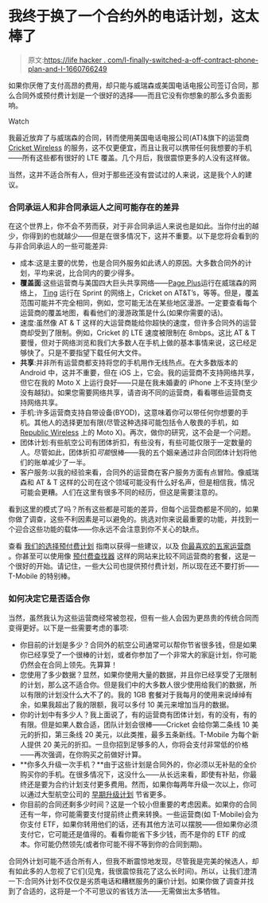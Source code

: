 # 我终于换了一个合约外的电话计划，这太棒了

> 原文:[https://life hacker . com/I-finally-switched-a-off-contract-phone-plan-and-I-1660766249](https://lifehacker.com/i-finally-switched-to-an-off-contract-phone-plan-and-i-1660766249)

如果你厌倦了支付高昂的费用，却只能与威瑞森或美国电话电报公司签订合同，那么合同外或预付费计划是一个很好的选择——而且它没有你想象的那么多负面影响。

Watch

我最近放弃了与威瑞森的合同，转而使用美国电话电报公司(AT)&旗下的运营商 [Cricket Wireless](https://www.cricketwireless.com/) 的服务，这不仅更便宜，而且让我可以携带任何我想要的手机——所有这些都有很好的 LTE 覆盖。几个月后，我很震惊更多的人没有这样做。

当然，这并不适合所有人，但对于那些还没有尝试过的人来说，这是我个人的建议。

### 合同承运人和非合同承运人之间可能存在的差异

在这个世界上，你不会不劳而获，对于非合同承运人来说也是如此。当你付出的越少，你得到的也就越少——但是在很多情况下，这并不重要。以下是您将会看到的与非合同承运人的一些可能差异:

*   成本:这是主要的优势，也是合同外服务如此诱人的原因。大多数合同外的计划，平均来说，比合同内的要少得多。
*   **覆盖面**:这些运营商与美国四大巨头共享网络——[Page Plus](https://www.pagepluscellular.com/)运行在威瑞森的网络上， [Ting](https://ting.com/) 运行在 Sprint 的网络上，Cricket on AT&T’s，等等。但是，覆盖范围可能并不完全相同，例如，您可能无法在某些地区漫游。一定要查看每个运营商的覆盖地图，看看他们的漫游政策是什么(如果你需要的话)。
*   速度:虽然像 AT & T 这样的大运营商能给你超快的速度，但许多合同外的运营商却受到了限制。例如，Cricket 的 LTE 速度被限制在 8mbps。这比 AT & T 要慢，但对于网络浏览和我们大多数人在手机上做的基本事情来说，这已经足够快了。只是不要指望下载任何大文件。
*   **共享**:并非所有运营商都支持将您的手机用作无线热点。在大多数版本的 Android 中，这并不重要，但在 iOS 上，它会。我的运营商不支持网络共享，但它在我的 Moto X 上运行良好——只是在我未婚妻的 iPhone 上不支持(至少没有越狱)。如果您需要网络共享，请咨询不同的运营商，看看哪些运营商支持网络共享。
*   手机:许多运营商支持自带设备(BYOD)，这意味着你可以带任何你想要的手机。其他人的选择更加有限(尽管这种选择可能包括令人敬畏的手机，如 [Republic Wireless](https://republicwireless.com/) 上的 Moto X)。再次，做你的研究，这不会是一个问题。
*   团体计划:有些航空公司有团体折扣，有些没有，有些可能仅限于一定数量的人。尽管如此，团体折扣*可能*很棒——我的五个姻亲通过非合同团体计划将他们的账单减少了一半。
*   客户服务:以我的经验来看，合同外的运营商在客户服务方面有点冒险。像威瑞森和 AT & T 这样的公司在这个领域可能没有什么好名声，但是相信我，情况可能会更糟。人们在这里有很多不同的经历，但这是需要注意的。

看到这里的模式了吗？所有这些都是可能的差异，但每个运营商都是不同的，如果你做了调查，这些不利因素是可以避免的。挑选对你来说最重要的功能，并找到一个迎合这些功能的载体——你永远不会注意到你不关心的缺点。

查看 [我们的选择预付费计划](https://lifehacker.com/how-to-find-the-best-prepaid-plan-and-ditch-your-contra-485042945) 指南以获得一些建议，以及 [你最喜欢的五家运营商](http://lifehacker.com/five-best-pre-paid-cellphone-carriers-1461230147) 。你甚至可以使用像 [预付费查找器](http://www.prepaidfinder.com/) 这样的网站来比较不同运营商的套餐，这是一个很好的开始。请记住，一些大公司也提供预付费计划，所以现在还不要打折——T-Mobile 的特别棒。

### 如何决定它是否适合你

当然，虽然我认为这些运营商经常被忽视，但有一些人会因为更昂贵的传统合同而变得更好。以下是一些需要考虑的事项:

*   你目前的计划是多少？合同外的航空公司通常可以帮你节省很多钱，但是如果你已经享受了一个很棒的计划，或者你参加了一个非常大的家庭计划，你可能仍然会在合同上领先。先算算！
*   您使用了多少数据？显然，如果你使用大量的数据，并且你已经享受了无限制的计划，那么这不适合你。但是我们中的大多数人很少使用给我们的数据，所以有限的计划没什么大不了的。我的 1GB 套餐对于我每月的使用来说绰绰有余，如果我超出了我的限额，我可以多付 10 美元来增加当月的数据。
*   你的计划中有多少人？我上面说了，有的运营商有团体计划，有的没有，有的有限。但是如果人数合适，团队计划会很棒——Cricket 会给你第二条线 10 美元的折扣，第三条线 20 美元，以此类推，最多五条新线。T-Mobile 为每个新人提供 20 美元的折扣。一旦你招到足够多的人，你将会支付非常低的价格——再次强调，在你购买之前做好计算。
*   **你多久升级一次手机？**由于这些计划是合同外的，你必须以无补贴的全价购买你的手机。在很多情况下，这没什么——从长远来看，即使有补贴，你最终还是要为合约计划支付更多费用。然而，如果你每两年升级一次以上，你可以通过大型航空公司的 [早期升级计划](http://lifehacker.com/are-early-upgrade-plans-worth-it-1369868915) 节省更多。
*   你目前的合同还剩多少时间？这是一个较小但重要的考虑因素。如果你的合同还有一年，你可能需要支付提前终止费来转换。一些运营商(如 T-Mobile)会为你支付 ETF，如果你转用他们的话，还有其他方法可以摆脱——但如果你必须支付它，它可能还是值得的。看看你能省下多少钱，而不是你的 ETF 的成本。你可能仍然领先(或者你可能不得不等到你的合同到期)。

合同外计划可能不适合所有人，但我不断震惊地发现，尽管我是完美的候选人，却有如此多的人忽视了它们(见鬼，我很震惊我花了这么长时间)。所以，让我们澄清一下:合同外计划不仅仅是劣质电话和糟糕服务的廉价计划。如果你做了调查并找到了合适的，这将是一个不可思议的省钱方法——无需做出太多牺牲。